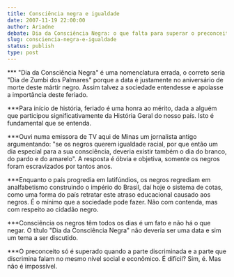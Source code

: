 ```yaml
---
title: Consciência negra e igualdade
date: 2007-11-19 22:00:00
author: Ariadne
debate: Dia da Consciência Negra: o que falta para superar o preconceito?
slug: consciencia-negra-e-igualdade
status: publish 
type: post
---
```


\*\*\* "Dia da Consciência Negra" é uma nomenclatura errada, o correto seria "Dia de Zumbi dos Palmares" porque a data é justamente no aniversário de morte deste mártir negro. Assim talvez a sociedade entendesse e apoiasse a importância deste feriado.  

  

\*\*\*Para início de história, feriado é uma honra ao mérito, dada a alguém que participou significativamente da História Geral do nosso país. Isto é fundamental que se entenda.  

  

\*\*\*Ouvi numa emissora de TV aqui de Minas um jornalista antigo argumentando: "se os negros querem igualdade racial, por que então um dia especial para a sua consciência, deveria existir também o dia do branco, do pardo e do amarelo". A resposta é óbvia e objetiva, somente os negros foram escravizados por tantos anos.   

  

\*\*\*Enquanto o país progredia em latifúndios, os negros regrediam em analfabetismo construindo o império do Brasil, daí hoje o sistema de cotas, como uma forma do país retratar este atraso educacional causado aos negros. É o mínimo que a sociedade pode fazer. Não com contenda, mas com respeito ao cidadão negro.  

  

\*\*\*Consciência os negros têm todos os dias é um fato e não há o que negar. O título "Dia da Consciência Negra" não deveria ser uma data e sim um tema a ser discutido.  

  

\*\*\*O preconceito só é superado quando a parte discriminada e a parte que discrimina falam no mesmo nível social e econômico. É difícil? Sim, é. Mas não é impossível.

